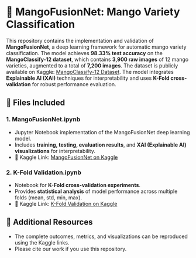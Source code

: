 # 🍋 MangoFusionNet: Mango Variety Classification

This repository contains the implementation and validation of **MangoFusionNet**, a deep learning framework for automatic mango variety classification. The model achieves **98.33% test accuracy** on the **MangoClassify-12 dataset**, which contains **3,900 raw images** of 12 mango varieties, augmented to a total of **7,200 images**. The dataset is publicly available on Kaggle: [MangoClassify-12 Dataset](https://www.kaggle.com/datasets/researchersajid/mangoclassify-12-native-mango-dataset-from-bd). The model integrates **Explainable AI (XAI)** techniques for interpretability and uses **K-Fold cross-validation** for robust performance evaluation.
## 📂 Files Included

### 1. MangoFusionNet.ipynb
- Jupyter Notebook implementation of the MangoFusionNet deep learning model.
- Includes **training, testing, evaluation results**, and **XAI (Explainable AI) visualizations** for interpretability.
- 📎 Kaggle Link: [MangoFusionNet on Kaggle](https://www.kaggle.com/username/mangofusionnet)

### 2. K-Fold Validation.ipynb
- Notebook for **K-Fold cross-validation experiments**.
- Provides **statistical analysis** of model performance across multiple folds (mean, std, min, max).
- 📎 Kaggle Link: [K-Fold Validation on Kaggle](https://www.kaggle.com/username/kfold-validation)

## 🔗 Additional Resources
- The complete outcomes, metrics, and visualizations can be reproduced using the Kaggle links.
- Please cite our work if you use this repository.
